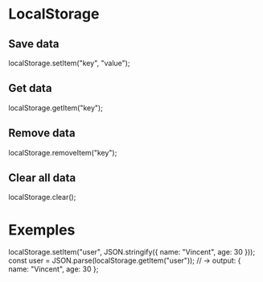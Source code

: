 # LocalStorage

## Save data
localStorage.setItem("key", "value");

## Get data
localStorage.getItem("key");

## Remove data
localStorage.removeItem("key");

## Clear all data
localStorage.clear();


# Exemples
localStorage.setItem("user", JSON.stringify({ name: "Vincent", age: 30 }));
const user = JSON.parse(localStorage.getItem("user")); // → output: { name: "Vincent", age: 30 };
